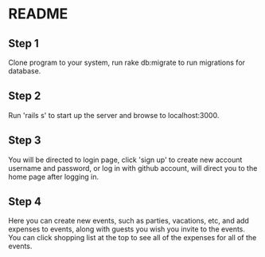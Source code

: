 # README

## Step 1

  Clone program to your system, run rake db:migrate to run migrations for database.

## Step 2

   Run 'rails s' to start up the server and browse to localhost:3000.

## Step 3

  You will be directed to login page, click 'sign up' to create new account username and password, or log in with github account, will direct you to the home page after logging in.

## Step 4

  Here you can create new events, such as parties, vacations, etc, and add expenses to events, along with guests you wish you invite to the events. You can click shopping list at the top to see all of the expenses for all of the events.
